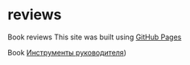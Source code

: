 # reviews
Book reviews
This site was built using [GitHub Pages](https://pages.github.com/)

Book 
[Инструменты руководителя](Инструменты%20руководителя.md))